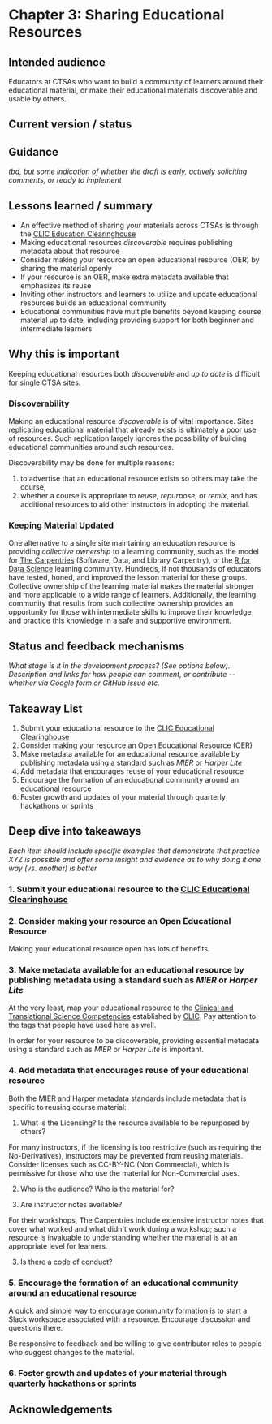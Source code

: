 # Chapter 3: Sharing Educational Resources

## Intended audience	

Educators at CTSAs who want to build a community of learners around their educational material, or make their educational materials discoverable and usable by others.

## Current version / status	



## Guidance 

*tbd, but some indication of whether the draft is early, actively soliciting comments, or ready to implement*

## Lessons learned / summary	

- An effective method of sharing your materials across CTSAs is through the [CLIC Education Clearinghouse](https://clic-ctsa.org/education)
- Making educational resources *discoverable* requires publishing metadata about that resource
- Consider making your resource an open educational resource (OER) by sharing the material openly
- If your resource is an OER, make extra metadata available that emphasizes its reuse
- Inviting other instructors and learners to utilize and update educational resources builds an educational community
- Educational communities have multiple benefits beyond keeping course material up to date, including providing support for both beginner and intermediate learners

## Why this is important	

Keeping educational resources both *discoverable* and *up to date* is difficult for single CTSA sites.

### Discoverability

Making an educational resource *discoverable* is of vital importance. Sites replicating educational material that already exists is ultimately a poor use of resources. Such replication largely ignores the possibility of building educational communities around such resources.

Discoverability may be done for multiple reasons: 

1. to advertise that an educational resource exists so others may take the course, 
2. whether a course is appropriate to *reuse*, *repurpose*, or *remix*, and has additional resources to aid other instructors in adopting the material.

### Keeping Material Updated

One alternative to a single site maintaining an education resource is providing *collective ownership* to a learning community, such as the model for [The Carpentries](http://carpentries.org/) (Software, Data, and Library Carpentry), or the [R for Data Science](https://www.rfordatasci.com/) learning community. Hundreds, if not thousands of educators have tested, honed, and improved the lesson material for these groups. Collective ownership of the learning material makes the material stronger and more applicable to a wide range of learners. Additionally, the learning community that results from such collective ownership provides an opportunity for those with intermediate skills to improve their knowledge and practice this knowledge in a safe and supportive environment. 

## Status and feedback mechanisms	

*What stage is it in the development process? (See options below). Description and links for how people can comment, or contribute -- whether via Google form or GitHub issue etc.*

## Takeaway List	

1. Submit your educational resource to the [CLIC Educational Clearinghouse](https://clic-ctsa.org/education)
2. Consider making your resource an Open Educational Resource (OER)
3. Make metadata available for an educational resource available by publishing metadata using a standard such as *MIER* or *Harper Lite*
4. Add metadata that encourages reuse of your educational resource
5. Encourage the formation of an educational community around an educational resource 
6. Foster growth and updates of your material through quarterly hackathons or sprints

## Deep dive into takeaways	

*Each item should include specific examples that demonstrate that practice XYZ is possible and offer some insight and evidence as to why doing it one way (vs. another) is better.*

### 1. Submit your educational resource to the [CLIC Educational Clearinghouse](https://clic-ctsa.org/education)

### 2. Consider making your resource an Open Educational Resource

Making your educational resource open has lots of benefits. 

### 3. Make metadata available for an educational resource by publishing metadata using a standard such as *MIER* or *Harper Lite*

At the very least, map your educational resource to the [Clinical and Translational Science Competencies](https://clic-ctsa.org/education/competencies) established by [CLIC](https://clic-ctsa.org/). Pay attention to the tags that people have used here as well.

In order for your resource to be discoverable, providing essential metadata using a standard such as *MIER* or *Harper Lite* is important.

### 4. Add metadata that encourages reuse of your educational resource

Both the MIER and Harper metadata standards include metadata that is specific to reusing course material:

1. What is the Licensing? Is the resource available to be repurposed by others?

For many instructors, if the licensing is too restrictive (such as requiring the No-Derivatives), instructors may be prevented from reusing materials. Consider licenses such as CC-BY-NC (Non Commercial), which is permissive for those who use the material for Non-Commercial uses.

2. Who is the audience? Who is the material for?

2. Are instructor notes available? 

For their workshops, The Carpentries include extensive instructor notes that cover what worked and what didn't work during a workshop; such a resource is invaluable to understanding whether the material is at an appropriate level for learners.
 
3. Is there a code of conduct? 

### 5. Encourage the formation of an educational community around an educational resource 

A quick and simple way to encourage community formation is to start a Slack workspace associated with a resource. Encourage discussion and questions there.

Be responsive to feedback and be willing to give contributor roles to people who suggest changes to the material.

### 6. Foster growth and updates of your material through quarterly hackathons or sprints


## Acknowledgements
